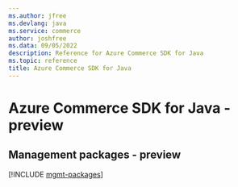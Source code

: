 ```yaml
---
ms.author: jfree
ms.devlang: java
ms.service: commerce
author: joshfree
ms.data: 09/05/2022
description: Reference for Azure Commerce SDK for Java
ms.topic: reference
title: Azure Commerce SDK for Java
---
```

# Azure Commerce SDK for Java - preview

## Management packages - preview
[!INCLUDE [mgmt-packages](commerce-mgmt-index.md)]